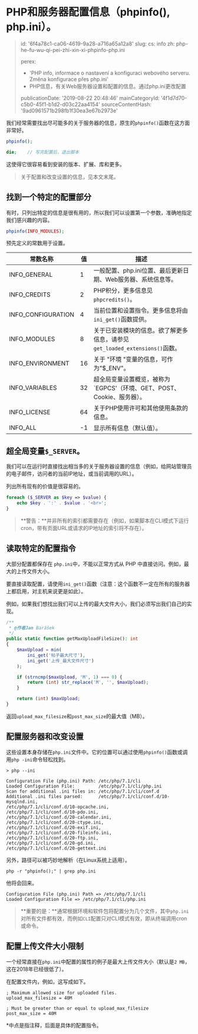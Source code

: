PHP和服务器配置信息（phpinfo(), php.ini）。
================================

> id: '6f4a78c1-ca06-4619-9a28-a716a65a12a8'
> slug:
> 	cs: info
> 	zh: php-he-fu-wu-qi-pei-zhi-xin-xi-phpinfo-php.ini
> 
> perex:
> 	- 'PHP info, informace o nastavení a konfiguraci webového serveru. Změna konfigurace přes php.ini'
> 	- PHP信息，有关Web服务器设置和配置的信息。通过php.ini更改配置
> 
> publicationDate: '2019-08-22 20:48:46'
> mainCategoryId: '4f1d7d70-c5b0-45f1-b1d2-d03c22aa4154'
> sourceContentHash: '9ad0961571b298fb1f30ea3e67b2973e'

我们经常需要找出尽可能多的关于服务器的信息，原生的`phpinfo()`函数在这方面非常好。

```php
phpinfo();

die;	// 写完配置后，退出脚本
```

这使得它很容易看到安装的版本、扩展、库和更多。

> 关于配置和改变设置的信息，见本文末尾。

找到一个特定的配置部分
-------------------------------------

有时，只列出特定的信息是很有用的，所以我们可以设置第一个参数，准确地指定我们感兴趣的内容。

```php
phpinfo(INFO_MODULES);
```

预先定义的常数用于设置。

| 常数名称 | 值 | 描述
|-------------------|-----------|------
| INFO_GENERAL | 1 | 一般配置、php.ini位置、最后更新日期、Web服务器、系统信息等。
| INFO_CREDITS | 2 | PHP积分，更多信息见`phpcredits()`。
| INFO_CONFIGURATION| 4 | 当前位置和设置指令。更多信息将由`ini_get()`函数提供。
| INFO_MODULES | 8 | 关于已安装模块的信息。欲了解更多信息，请参见`get_loaded_extensions()`函数。
| INFO_ENVIRONMENT | 16 | 关于 "环境 "变量的信息，可作为"$_ENV"。
| INFO_VARIABLES | 32 | 超全局变量设置概览，被称为`EGPCS'（环境、GET、POST、Cookie、服务器）。
| INFO_LICENSE | 64 | 关于PHP使用许可和其他使用条款的信息。
| INFO_ALL | -1 | 显示所有信息（默认值）。

超全局变量`$_SERVER`。
---------------------------------

我们可以在运行时直接找出相当多的关于服务器设置的信息（例如，给网站管理员的电子邮件，访问者的当前IP地址，或当前调用的URL）。

列出所有现有的价值是很容易的。

```php
foreach ($_SERVER as $key => $value) {
    echo $key . ':' . $value . '<br>';
}
```

> **警告：**并非所有的索引都需要存在（例如，如果脚本在CLI模式下运行cron，带有页面URL或请求的IP地址的索引将不存在）。

读取特定的配置指令
-----------------------------------------

大部分配置都保存在 `php.ini`中，不能以正常方式从 PHP 中直接访问。例如，最大的上传文件大小。

要直接读取配置，请使用`ini_get()`函数（注意：这个函数不一定在所有的服务器上都启用，对主机来说更是如此）。

例如，如果我们想找出我们可以上传的最大文件大小，我们必须写出我们自己的实现。

```php
/**
 * @作者Jan Barášek
 */
public static function getMaxUploadFileSize(): int
{
    $maxUpload = min(
        ini_get('帖子最大尺寸'),
        ini_get('上传_最大文件尺寸')
    );

    if (strncmp($maxUpload, 'M', 1) === 0) {
        return (int) str_replace('M', '', $maxUpload);
    }

    return (int) $maxUpload;
}
```

返回`upload_max_filesize`和`post_max_size`的最大值（MB）。

配置服务器和改变设置
-------------------------------------

这些设置本身存储在`php.ini`文件中。它的位置可以通过使用`phpinfo()`函数或调用`php -ini`命令轻松找到。

```shell
> php --ini

Configuration File (php.ini) Path: /etc/php/7.1/cli
Loaded Configuration File:         /etc/php/7.1/cli/php.ini
Scan for additional .ini files in: /etc/php/7.1/cli/conf.d
Additional .ini files parsed:      /etc/php/7.1/cli/conf.d/10-mysqlnd.ini,
/etc/php/7.1/cli/conf.d/10-opcache.ini,
/etc/php/7.1/cli/conf.d/10-pdo.ini,
/etc/php/7.1/cli/conf.d/20-calendar.ini,
/etc/php/7.1/cli/conf.d/20-ctype.ini,
/etc/php/7.1/cli/conf.d/20-exif.ini,
/etc/php/7.1/cli/conf.d/20-fileinfo.ini,
/etc/php/7.1/cli/conf.d/20-ftp.ini,
/etc/php/7.1/cli/conf.d/20-gd.ini,
/etc/php/7.1/cli/conf.d/20-gettext.ini
```

另外，路径可以被巧妙地解析（在Linux系统上适用）。

```shell
php -r "phpinfo();" | grep php.ini
```

他将会回来。

```shell
Configuration File (php.ini) Path => /etc/php/7.1/cli
Loaded Configuration File => /etc/php/7.1/cli/php.ini
```

> **重要的是：**通常根据环境和软件包将配置分为几个文件，其中`php.ini`对所有文件都有效，而例如`CLI`配置只对CLI模式有效，即从终端调用cron或命令。

配置上传文件大小限制
----------------------------------------------

一个经常直接在`php.ini`中配置的属性的例子是最大上传文件大小（默认是`2 MB`，这在2018年已经很低了）。

在配置文件内，例如，这写成如下。

```shell
; Maximum allowed size for uploaded files.
upload_max_filesize = 40M

; Must be greater than or equal to upload_max_filesize
post_max_size = 40M
```

*中点是指注释，后面是具体的配置指令。
